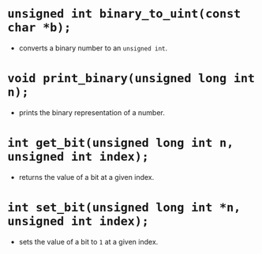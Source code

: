 # `unsigned int binary_to_uint(const char *b);`
* converts a binary number to an `unsigned int`.
# `void print_binary(unsigned long int n);`
* prints the binary representation of a number.
# `int get_bit(unsigned long int n, unsigned int index);`
* returns the value of a bit at a given index.
# `int set_bit(unsigned long int *n, unsigned int index);`
* sets the value of a bit to `1` at a given index.